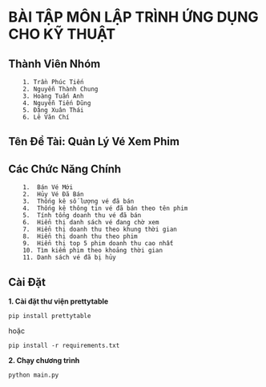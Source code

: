 # BÀI TẬP MÔN LẬP TRÌNH ỨNG DỤNG CHO KỸ THUẬT
## Thành Viên Nhóm
        1. Trần Phúc Tiến
        2. Nguyễn Thành Chung
        3. Hoàng Tuấn Anh
        4. Nguyễn Tiến Dũng
        5. Đặng Xuân Thái
        6. Lê Văn Chí
## Tên Đề Tài: Quản Lý Vé Xem Phim
## Các Chức Năng Chính
        1.  Bán Vé Mới
        2.  Hủy Vé Đã Bán
        3.  Thống kê số lượng vé đã bán
        4.  Thống kê thông tin vé đã bán theo tên phim 
        5.  Tính tổng doanh thu vé đã bán
        6.  Hiển thị danh sách vé đang chờ xem
        7.  Hiển thị doanh thu theo khung thời gian
        8.  Hiển thị doanh thu theo phim
        9.  Hiển thị top 5 phim doanh thu cao nhất
        10. Tìm kiếm phim theo khoảng thời gian
        11. Danh sách vé đã bị hủy
## Cài Đặt
**1. Cài đặt thư viện prettytable**
```
pip install prettytable
```
hoặc
```
pip install -r requirements.txt
```
**2. Chạy chương trình**
```
python main.py
```

